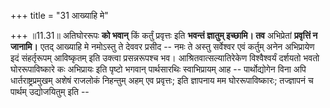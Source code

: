 +++
title = "31 आख्याहि मे"

+++
॥11.31॥ अतिघोररूपः **को भवान्** किं कर्तुं प्रवृत्तः इति **भवन्तं
ज्ञातुम् इच्छामि। तव** अभिप्रेतां **प्रवृत्तिं न जानामि।** एतद् आख्याहि
मे नमोऽस्तु ते देववर प्रसीद -- नमः ते अस्तु सर्वेश्वर एवं कर्तुम् अनेन
अभिप्रायेण इदं संहर्तृरूपम् आविष्कृतम् इति उक्त्वा प्रसन्नरूपश्च
भव। आश्रितवात्सल्यातिरेकेण विश्वैश्वर्यं दर्शयतो भवतो घोररूपाविष्कारे कः
अभिप्रायः इति पृष्टो भगवान् पार्थसारथिः स्वाभिप्रायम् आह --
पार्थोद्योगेन विना अपि धार्तराष्ट्रप्रमुखम् अशेषं राजलोकं निहन्तुम् अहम्
एव प्रवृत्तः; इति ज्ञापनाय मम घोररूपाविष्कारः; तज्ज्ञापनं च पार्थम्
उद्योजयितुम् इति --
